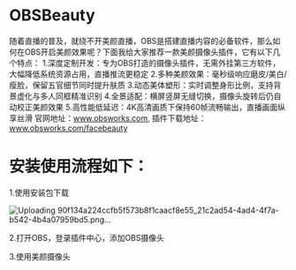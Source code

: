 # OBSBeauty
随着直播的普及，就绕不开美颜直播，OBS是搭建直播内容的必备软件，那么如何在OBS开启美颜效果呢？下面我给大家推荐一款美颜摄像头插件，它有以下几个特点：
1.深度定制开发：专为OBS打造的摄像头插件，无需外挂第三方软件，大幅降低系统资源占用，直播推流更稳定
2.多种美颜效果：毫秒级响应磨皮/美白/瘦脸，保留五官细节同时提升肤质
3.动态美体塑形：实时调整身形比例，支持背景虚化与多人同框精准识别
4.全景适配：横屏竖屏无缝切换，摄像头旋转后仍自动校正美颜效果
5.高性能低延迟：4K高清画质下保持60帧流畅输出，直播画面纵享丝滑
官网地址：www.obsworks.com, 插件下载地址：www.obsworks.com/facebeauty

# 安装使用流程如下：

1.使用安装包下载


![Uploading 90f134a224ccfb5f573b8f1caacf8e55_21c2ad54-4ad4-4f7a-b542-4b4a07959bd5.png…]()



2.打开OBS，登录插件中心，添加OBS摄像头

3.使用美颜摄像头
